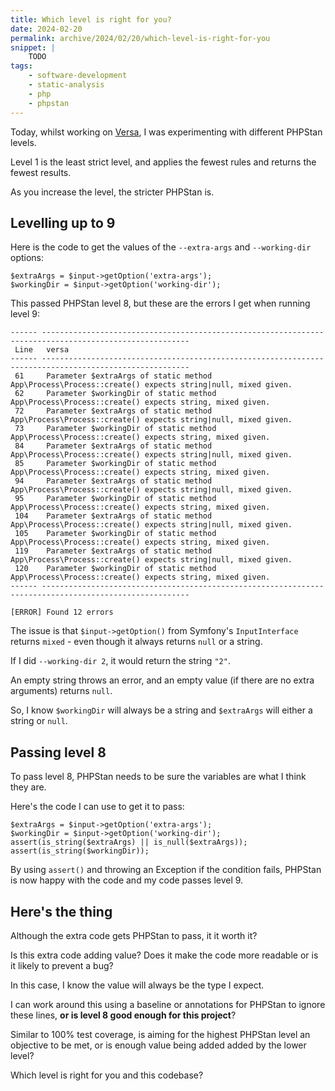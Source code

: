 ```yaml
---
title: Which level is right for you?
date: 2024-02-20
permalink: archive/2024/02/20/which-level-is-right-for-you
snippet: |
    TODO
tags:
    - software-development
    - static-analysis
    - php
    - phpstan
---
```


Today, whilst working on [Versa], I was experimenting with different PHPStan levels.

Level 1 is the least strict level, and applies the fewest rules and returns the fewest results.

As you increase the level, the stricter PHPStan is.

## Levelling up to 9

Here is the code to get the values of the `--extra-args` and `--working-dir` options:

```language-php
$extraArgs = $input->getOption('extra-args');
$workingDir = $input->getOption('working-dir');
```

This passed PHPStan level 8, but these are the errors I get when running level 9:

```language-plain
------ -------------------------------------------------------------------------------------------------------
 Line   versa
------ -------------------------------------------------------------------------------------------------------
 61     Parameter $extraArgs of static method App\Process\Process::create() expects string|null, mixed given.
 62     Parameter $workingDir of static method App\Process\Process::create() expects string, mixed given.
 72     Parameter $extraArgs of static method App\Process\Process::create() expects string|null, mixed given.
 73     Parameter $workingDir of static method App\Process\Process::create() expects string, mixed given.
 84     Parameter $extraArgs of static method App\Process\Process::create() expects string|null, mixed given.
 85     Parameter $workingDir of static method App\Process\Process::create() expects string, mixed given.
 94     Parameter $extraArgs of static method App\Process\Process::create() expects string|null, mixed given.
 95     Parameter $workingDir of static method App\Process\Process::create() expects string, mixed given.
 104    Parameter $extraArgs of static method App\Process\Process::create() expects string|null, mixed given.
 105    Parameter $workingDir of static method App\Process\Process::create() expects string, mixed given.
 119    Parameter $extraArgs of static method App\Process\Process::create() expects string|null, mixed given.
 120    Parameter $workingDir of static method App\Process\Process::create() expects string, mixed given.
------ -------------------------------------------------------------------------------------------------------

[ERROR] Found 12 errors
```

The issue is that `$input->getOption()` from Symfony's `InputInterface` returns `mixed` - even though it always returns `null` or a string.

If I did `--working-dir 2`, it would return the string `"2"`.

An empty string throws an error, and an empty value (if there are no extra arguments) returns `null`.

So, I know `$workingDir` will always be a string and `$extraArgs` will either a string or `null`.

## Passing level 8

To pass level 8, PHPStan needs to be sure the variables are what I think they are.

Here's the code I can use to get it to pass:

```language-php
$extraArgs = $input->getOption('extra-args');
$workingDir = $input->getOption('working-dir');
assert(is_string($extraArgs) || is_null($extraArgs));
assert(is_string($workingDir));
```

By using `assert()` and throwing an Exception if the condition fails, PHPStan is now happy with the code and my code passes level 9.

## Here's the thing

Although the extra code gets PHPStan to pass, it it worth it?

Is this extra code adding value? Does it make the code more readable or is it likely to prevent a bug?

In this case, I know the value will always be the type I expect.

I can work around this using a baseline or annotations for PHPStan to ignore these lines, **or is level 8 good enough for this project**?

Similar to 100% test coverage, is aiming for the highest PHPStan level an objective to be met, or is enough value being added added by the lower level?

Which level is right for you and this codebase?

[versa]: {{site.url}}/archive/2024/02/19/introducing-versa
